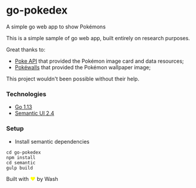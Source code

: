 # go-pokedex
A simple go web app to show Pokémons

This is a simple sample of go web app, built entirely on research purposes.

Great thanks to:
* [Poke API](https://pokeapi.co/) that provided the Pokémon image card and data resources;
* [Pokéwalls](https://pokewalls.wordpress.com/) that provided the Pokémon wallpaper image;

This project wouldn't been possible without their help.  

### Technologies
* [Go 1.13](https://golang.org/doc/go1.13)
* [Semantic UI 2.4](https://semantic-ui.com/introduction/new.html#/twoFour)

### Setup

* Install semantic dependencies
```
cd go-pokedex
npm install
cd semantic
gulp build
```

Built with <span style="color:transparent; text-shadow: 0 0 0 yellow;">♥</span> by Wash